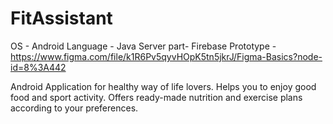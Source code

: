 # FitAssistant

OS - Android
Language - Java
Server part- Firebase
Prototype -https://www.figma.com/file/k1R6Pv5qyvHOpK5tn5jkrJ/Figma-Basics?node-id=8%3A442

Android Application for healthy way of life lovers.
Helps you to enjoy good food and sport activity. 
Offers ready-made nutrition and exercise plans according to your preferences. 


